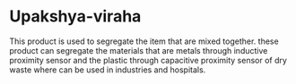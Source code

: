 # Upakshya-viraha
This product is used to segregate the item that are mixed together. these product can segregate the materials that are metals through inductive proximity sensor and the plastic through capacitive proximity sensor of dry waste where can be used in industries and hospitals. 
